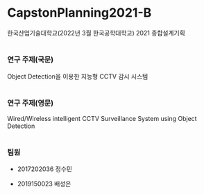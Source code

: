 # CapstonPlanning2021-B

  한국산업기술대학교(2022년 3월 한국공학대학교) 2021 종합설계기획

#

### 연구 주제(국문)

  Object Detection을 이용한 지능형 CCTV 감시 시스템

#

### 연구 주제(영문)

  Wired/Wireless intelligent CCTV Surveillance System using Object Detection

#

### 팀원

- 2017202036 정수민

- 2019150023 배성은

